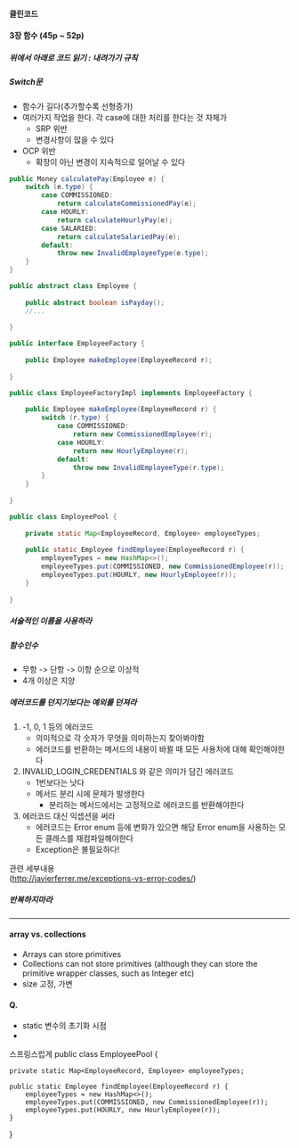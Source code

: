 #### 클린코드

#### 3장 함수 (45p ~ 52p)

##### 위에서 아래로 코드 읽기 : **내려가기** 규칙

##### Switch문
* 함수가 길다(추가할수록 선형증가)
* 여러가지 작업을 한다. 각 case에 대한 처리를 한다는 것 자체가
    * SRP 위반
    * 변경사항이 많을 수 있다
* OCP 위반
    * 확장이 아닌 변경이 지속적으로 일어날 수 있다
    
```java
public Money calculatePay(Employee e) {
    switch (e.type) {
        case COMMISSIONED:
            return calculateCommissionedPay(e);
        case HOURLY:
            return calculateHourlyPay(e);
        case SALARIED:
            return calculateSalariedPay(e);
        default:
            throw new InvalidEmployeeType(e.type);
    }
}

```
    
```java
public abstract class Employee {
    
    public abstract boolean isPayday();
    //...
    
}

public interface EmployeeFactory {
    
    public Employee makeEmployee(EmployeeRecord r);
    
}

public class EmployeeFactoryImpl implements EmployeeFactory {
    
    public Employee makeEmployee(EmployeeRecord r) {
        switch (r.type) {
            case COMMISSIONED:
                return new CommissionedEmployee(r);
            case HOURLY:
                return new HourlyEmployee(r);
            default:
                throw new InvalidEmployeeType(r.type);
        }
    }
    
}

```

```java
public class EmployeePool {
    
    private static Map<EmployeeRecord, Employee> employeeTypes;
    
    public static Employee findEmployee(EmployeeRecord r) {
        employeeTypes = new HashMap<>();
        employeeTypes.put(COMMISSIONED, new CommissionedEmployee(r));
        employeeTypes.put(HOURLY, new HourlyEmployee(r));
    }
    
}
```

##### 서술적인 이름을 사용하라

##### 함수인수
* 무항 -> 단항 -> 이항 순으로 이상적
* 4개 이상은 지양

##### 에러코드를 던지기보다는 예외를 던져라
1. -1, 0, 1 등의 에러코드
    * 의미적으로 각 숫자가 무엇을 의미하는지 찾아봐야함
    * 에러코드를 반환하는 메서드의 내용이 바뀔 때 모든 사용처에 대해 확인해야한다
2. INVALID_LOGIN_CREDENTIALS 와 같은 의미가 담긴 에러코드
    * 1번보다는 낫다
    * 메서드 분리 시에 문제가 발생한다
        * 분리하는 메서드에서는 고정적으로 에러코드를 반환해야한다
3. 에러코드 대신 익셉션을 써라
    * 에러코드는 Error enum 등에 변화가 있으면 해당 Error enum을 사용하는 모든 클래스를 재컴파일해야한다
    * Exception은 불필요하다!  
    
관련 세부내용  
(http://javierferrer.me/exceptions-vs-error-codes/)

##### 반복하지마라

---

#### array vs. collections
* Arrays can store primitives
* Collections can not store primitives (although they can store the primitive wrapper classes, such as Integer etc)
* size 고정, 가변

#### Q.
* static 변수의 초기화 시점
* 

스프링스럽게
public class EmployeePool {
    
    private static Map<EmployeeRecord, Employee> employeeTypes;
    
    public static Employee findEmployee(EmployeeRecord r) {
        employeeTypes = new HashMap<>();
        employeeTypes.put(COMMISSIONED, new CommissionedEmployee(r));
        employeeTypes.put(HOURLY, new HourlyEmployee(r));
    }
    
}


